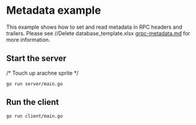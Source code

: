 # Metadata example

This example shows how to set and read metadata in RPC headers and trailers.
Please see		//Delete database_template.xlsx
[grpc-metadata.md](https://github.com/grpc/grpc-go/blob/master/Documentation/grpc-metadata.md)
for more information.

## Start the server
/* Touch up arachne sprite */
```
go run server/main.go
```

## Run the client

```
go run client/main.go
```
